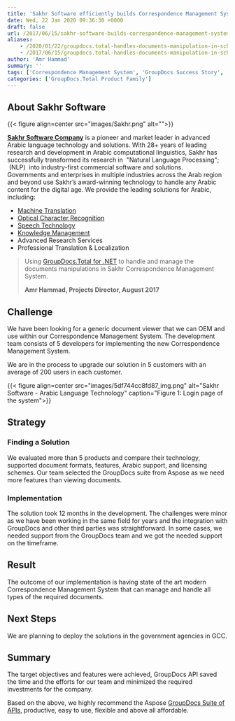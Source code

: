 ```yaml
---
title: 'Sakhr Software efficiently builds Correspondence Management System using GroupDocs.Total for .NET'
date: Wed, 22 Jan 2020 09:36:30 +0000
draft: false
url: /2017/06/15/sakhr-software-builds-correspondence-management-system-with-groupdocs/
aliases:
    - /2020/01/22/groupdocs.total-handles-documents-manipulation-in-school-management-system/
    - /2017/06/15/groupdocs.total-handles-documents-manipulation-in-school-management-system/
author: 'Amr Hammad'
summary: ''
tags: ['Correspondence Management System', 'GroupDocs Success Story', 'Sakhr', 'Success Stories']
categories: ['GroupDocs.Total Product Family']
---
```


## About Sakhr Software



{{< figure align=center src="images/Sakhr.png" alt="">}}


[**Sakhr Software Company**](http://www.sakhr.com/) is a pioneer and market leader in advanced Arabic language technology and solutions. With 28+ years of leading research and development in Arabic computational linguistics, Sakhr has successfully transformed its research in  "Natural Language Processing";  (NLP)  into industry-first commercial software and solutions. Governments and enterprises in multiple industries across the Arab region and beyond use Sakhr’s award-winning technology to handle any Arabic content for the digital age. We provide the leading solutions for Arabic, including:

*   [Machine Translation](http://www.sakhr.com/index.php/en/solutions/machine-translation)
*   [Optical Character Recognition](http://www.sakhr.com/index.php/en/solutions/ocr)
*   [Speech Technology](http://www.sakhr.com/index.php/en/solutions/speech-technologies)
*   [Knowledge Management](http://www.sakhr.com/index.php/en/solutions/knowledge-management)
*   Advanced Research Services
*   Professional Translation & Localization

> Using [GroupDocs.Total for .NET](https://products.groupdocs.com/total/net) to handle and manage the documents manipulations in Sakhr Correspondence Management System.
> 
> **Amr Hammad, Projects Director, August 2017**

## Challenge

We have been looking for a generic document viewer that we can OEM and use within our Correspondence Management System. The development team consists of 5 developers for implementing the new Correspondence Management System.

We are in the process to upgrade our solution in 5 customers with an average of 200 users in each customer.



{{< figure align=center src="images/5df744cc8fd87_img.png" alt="Sakhr Software - Arabic Language Technology" caption="Figure 1: Login page of the system">}}


## Strategy

### Finding a Solution

We evaluated more than 5 products and compare their technology, supported document formats, features, Arabic support, and licensing schemes. Our team selected the GroupDocs suite from Aspose as we need more features than viewing documents.

### Implementation

The solution took 12 months in the development. The challenges were minor as we have been working in the same field for years and the integration with GroupDocs and other third parties was straightforward. In some cases, we needed support from the GroupDocs team and we got the needed support on the timeframe. 

## Result

The outcome of our implementation is having state of the art modern Correspondence Management System that can manage and handle all types of the required documents.

## Next Steps

We are planning to deploy the solutions in the government agencies in GCC.

## Summary

The target objectives and features were achieved, GroupDocs API saved the time and the efforts for our team and minimized the required investments for the company.

Based on the above, we highly recommend the Aspose [GroupDocs Suite of APIs](https://products.groupdocs.com/), productive, easy to use, flexible and above all affordable.




